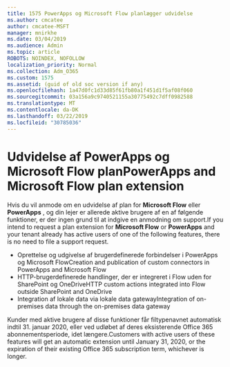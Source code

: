 ```yaml
---
title: 1575 PowerApps og Microsoft Flow planlægger udvidelse
ms.author: cmcatee
author: cmcatee-MSFT
manager: mnirkhe
ms.date: 03/04/2019
ms.audience: Admin
ms.topic: article
ROBOTS: NOINDEX, NOFOLLOW
localization_priority: Normal
ms.collection: Adm_O365
ms.custom: 1575
ms.assetid: (guid of old soc version if any)
ms.openlocfilehash: 1a47d0fc1d33d85f61fb80a1f451d1f5af08f060
ms.sourcegitcommit: 03a156a9c9740521155a30775492c7dff0982588
ms.translationtype: MT
ms.contentlocale: da-DK
ms.lasthandoff: 03/22/2019
ms.locfileid: "30785036"
---
```

# <a name="powerapps-and-microsoft-flow-plan-extension"></a><span data-ttu-id="6f462-102">Udvidelse af PowerApps og Microsoft Flow plan</span><span class="sxs-lookup"><span data-stu-id="6f462-102">PowerApps and Microsoft Flow plan extension</span></span>

<span data-ttu-id="6f462-103">Hvis du vil anmode om en udvidelse af plan for **Microsoft Flow** eller **PowerApps** , og din lejer er allerede aktive brugere af en af følgende funktioner, er der ingen grund til at indgive en anmodning om support.</span><span class="sxs-lookup"><span data-stu-id="6f462-103">If you intend to request a plan extension for **Microsoft Flow** or **PowerApps** and your tenant already has active users of one of the following features, there is no need to file a support request.</span></span>

- <span data-ttu-id="6f462-104">Oprettelse og udgivelse af brugerdefinerede forbindelser i PowerApps og Microsoft Flow</span><span class="sxs-lookup"><span data-stu-id="6f462-104">Creation and publication of custom connectors in PowerApps and Microsoft Flow</span></span>
- <span data-ttu-id="6f462-105">HTTP-brugerdefinerede handlinger, der er integreret i Flow uden for SharePoint og OneDrive</span><span class="sxs-lookup"><span data-stu-id="6f462-105">HTTP custom actions integrated into Flow outside SharePoint and OneDrive</span></span>
- <span data-ttu-id="6f462-106">Integration af lokale data via lokale data gateway</span><span class="sxs-lookup"><span data-stu-id="6f462-106">Integration of on-premises data through the on-premises  data gateway</span></span>

<span data-ttu-id="6f462-107">Kunder med aktive brugere af disse funktioner får filtypenavnet automatisk indtil 31. januar 2020, eller ved udløbet af deres eksisterende Office 365 abonnementsperiode, idet længere.</span><span class="sxs-lookup"><span data-stu-id="6f462-107">Customers with active users of these features will get an automatic extension until January 31, 2020, or the expiration of their existing Office 365 subscription term, whichever is longer.</span></span>